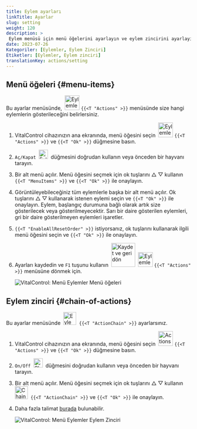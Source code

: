 ```yaml
---
title: Eylem ayarları
linkTitle: Ayarlar
slug: setting
weight: 120
description: >
 Eylem menüsü için menü öğelerini ayarlayın ve eylem zincirini ayarlayın
date: 2023-07-26
Kategoriler: [Eylemler, Eylem Zinciri]
Etiketler: [Eylemler, Eylem zinciri]
translationKey: actions/setting
---
```

## Menü öğeleri {#menu-items}

Bu ayarlar menüsünde, &nbsp;<img src="/icons/actions.svg" width="40" align="bottom" alt="Eylemler" /> `{{<T "Actions" >}}` menüsünde size hangi eylemlerin gösterileceğini belirlersiniz.

1. VitalControl cihazınızın ana ekranında, menü öğesini seçin &nbsp;<img src="/icons/actions.svg" width="40" align="bottom" alt="Eylemler" /> `{{<T "Actions" >}}` ve `{{<T "Ok" >}}` düğmesine basın.

2. `Aç/Kapat` &nbsp;<img src="/icons/gear.svg" width="25" align="bottom" alt="Eylem zinciri" />&nbsp; düğmesini doğrudan kullanın veya önceden bir hayvanı tarayın.

3. Bir alt menü açılır. Menü öğesini seçmek için ok tuşlarını △ ▽ kullanın `{{<T "MenuItems" >}}` ve `{{<T "Ok" >}}` ile onaylayın.

4. Görüntüleyebileceğiniz tüm eylemlerle başka bir alt menü açılır. Ok tuşlarını △ ▽ kullanarak istenen eylemi seçin ve `{{<T "Ok" >}}` ile onaylayın. Eylem, başlangıç durumuna bağlı olarak artık size gösterilecek veya gösterilmeyecektir. Sarı bir daire gösterilen eylemleri, gri bir daire gösterilmeyen eylemleri işaretler.

5. `{{<T "EnableAllResetOrder" >}}` istiyorsanız, ok tuşlarını kullanarak ilgili menü öğesini seçin ve `{{<T "Ok" >}}` ile onaylayın.

6. Ayarları kaydedin ve `F1` tuşunu kullanın &nbsp;<img src="/icons/footer/save_exit.svg" width="65" align="bottom" alt="Kaydet ve geri dön" /> &nbsp;<img src="/icons/actions.svg" width="40" align="bottom" alt="Eylemler" /> `{{<T "Actions" >}}` menüsüne dönmek için.

    ![VitalControl: Menü Eylemler Menü öğeleri](../images/menu.png "Menü öğeleri")

## Eylem zinciri {#chain-of-actions}

Bu ayarlar menüsünde &nbsp;<img src="/icons/actions/action-chain.svg" width="35" align="bottom" alt="Eylem zinciri" />&nbsp; `{{<T "ActionChain" >}}` ayarlarsınız.


1. VitalControl cihazınızın ana ekranında, menü öğesini seçin &nbsp;<img src="/icons/actions.svg" width="40" align="bottom" alt="Actions" /> `{{<T "Actions" >}}` ve `{{<T "Ok" >}}` düğmesine basın.

2. `On/Off` &nbsp;<img src="/icons/gear.svg" width="25" align="bottom" alt="Chain of actions" />&nbsp; düğmesini doğrudan kullanın veya önceden bir hayvanı tarayın.

3. Bir alt menü açılır. Menü öğesini seçmek için ok tuşlarını △ ▽ kullanın &nbsp;<img src="/icons/actions/action-chain.svg" width="35" align="bottom" alt="Chain of actions" />&nbsp; `{{<T "ActionChain" >}}` ve `{{<T "Ok" >}}` ile onaylayın.

4. Daha fazla talimat [burada](/tr/docs/chain-of-actions/#set-chain-of-actions) bulunabilir.

    ![VitalControl: Menü Eylemler Eylem Zinciri](../images/chainofactions.png "Chain of Actions")

